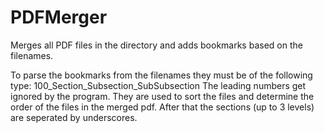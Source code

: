 # PDFMerger
Merges all PDF files in the directory and adds bookmarks based on the filenames.

To parse the bookmarks from the filenames they must be of the following type:
100_Section_Subsection_SubSubsection 
The leading numbers get ignored by the program. They are used to sort the files and determine the order of the files in the merged pdf.
After that the sections (up to 3 levels) are seperated by underscores. 